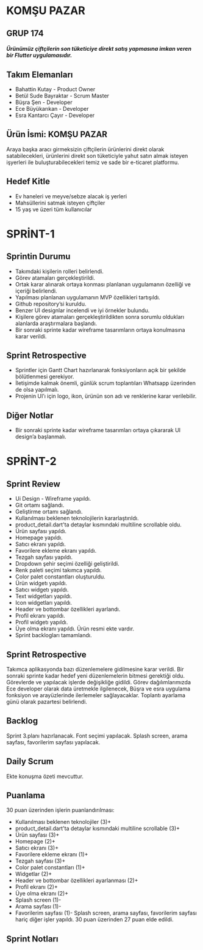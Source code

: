 # KOMŞU PAZAR
## GRUP  174

##### Ürünümüz çiftçilerin son tüketiciye direkt satış yapmasına imkan veren bir Flutter uygulamasıdır.

## Takım Elemanları
- Bahattin Kutay - Product Owner
- Betül Sude Bayraktar - Scrum Master
- Büşra Şen - Developer
- Ece Büyükarıkan - Developer
- Esra Kantarcı Çayır - Developer

## Ürün İsmi: KOMŞU PAZAR
 Araya başka aracı girmeksizin çiftçilerin ürünlerini direkt olarak satabilecekleri, ürünlerini direkt son tüketiciyle yahut satın almak isteyen işyerleri ile buluşturabilecekleri temiz ve sade bir e-ticaret platformu.
## Hedef Kitle
- Ev haneleri ve meyve/sebze alacak iş yerleri
- Mahsüllerini satmak isteyen çiftçiler
- 15 yaş ve üzeri tüm kullanıcılar

# SPRİNT-1
## Sprintin Durumu
- Takımdaki kişilerin rolleri belirlendi.
- Görev atamaları gerçekleştirildi.
- Ortak karar alınarak ortaya konması planlanan uygulamanın özelliği ve içeriği belirlendi.
- Yapılması planlanan uygulamanın MVP özellikleri tartışıldı.
- Github repository’si kuruldu.
- Benzer UI designlar incelendi ve iyi örnekler bulundu.
- Kişilere görev atamaları gerçekleştirildikten sonra sorumlu oldukları alanlarda araştırmalara başlandı.
- Bir sonraki sprinte kadar wireframe tasarımların ortaya konulmasına karar verildi.

## Sprint Retrospective
- Sprintler için Gantt Chart hazırlanarak fonksiyonların açık bir şekilde bölütlenmesi gerekiyor.
- İletişimde kalmak önemli, günlük scrum toplantıları Whatsapp üzerinden de olsa yapılmalı.
- Projenin UI’ı için logo, ikon, ürünün son adı ve renklerine karar verilebilir.

## Diğer Notlar
- Bir sonraki sprinte kadar wireframe tasarımları ortaya çıkararak UI design’a başlanmalı.

# SPRİNT-2

## Sprint Review 
- Ui Design - Wireframe yapıldı.
- Git ortamı sağlandı.
- Geliştirme ortamı sağlandı.
- Kullanılması beklenen teknolojilerin kararlaştırıldı.
- product_detail.dart'ta detaylar kısmındaki multiline scrollable oldu.
- Ürün sayfası yapıldı.
- Homepage yapıldı.
- Satıcı ekranı yapıldı.
- Favorilere ekleme ekranı yapıldı.
- Tezgah sayfası yapıldı.
- Dropdown şehir seçimi özelliği geliştirildi.
- Renk paleti seçimi takımca yapıldı.
- Color palet constantları oluşturuldu.
- Ürün widgetı yapıldı.
- Satıcı widgetı yapıldı.
- Text widgetları yapıldı.
- Icon widgetları yapıldı.
- Header ve bottombar özellikleri ayarlandı.
- Profil ekranı yapıldı.
- Profil widgetı yapıldı.
- Üye olma ekranı yapıldı.
Ürün resmi ekte vardır.
- Sprint backlogları tamamlandı.

## Sprint Retrospective
Takımca aplikasyonda bazı düzenlemelere gidilmesine karar verildi. Bir sonraki sprinte kadar hedef yeni düzenlemelerin bitmesi gerektiği oldu. Görevlerde ve yapılacak işlerde değişikliğe gidildi. Görev dağılımlarımızda Ece developer olarak data üretmekle ilgilenecek, Büşra ve esra uygulama fonksiyon ve arayüzlerinde ilerlemeler sağlayacaklar. 
Toplantı ayarlama günü olarak pazartesi belirlendi.

## Backlog
Sprint 3.planı hazırlanacak.
Font seçimi yapılacak.
Splash screen, arama sayfası, favorilerim sayfası yapılacak.

## Daily Scrum
Ekte konuşma özeti mevcuttur.

## Puanlama
30 puan üzerinden işlerin puanlandırılması:
- Kullanılması beklenen teknolojiler (3)+
- product_detail.dart'ta detaylar kısmındaki multiline scrollable (3)+
- Ürün sayfası (3)+
- Homepage (2)+
- Satıcı ekranı (3)+
- Favorilere ekleme ekranı (1)+
- Tezgah sayfası (3)+
- Color palet constantları (1)+
- Widgetlar (2)+
- Header ve bottombar özellikleri ayarlanması (2)+
- Profil ekranı (2)+
- Üye olma ekranı (2)+
- Splash screen (1)-
- Arama sayfası (1)-
- Favorilerim sayfası (1)-
Splash screen, arama sayfası, favorilerim sayfası hariç diğer işler yapıldı. 30 puan üzerinden 27 puan elde edildi.

## Sprint Notları
